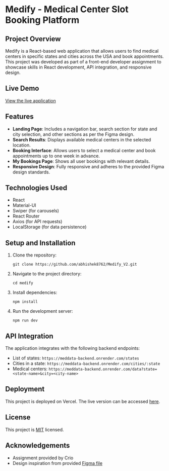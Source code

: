 # Medify - Medical Center Slot Booking Platform

## Project Overview

Medify is a React-based web application that allows users to find medical centers in specific states and cities across the USA and book appointments. This project was developed as part of a front-end developer assignment to showcase skills in React development, API integration, and responsive design.

## Live Demo

[View the live application](https://medify-v2-psi.vercel.app/)

## Features

- **Landing Page**: Includes a navigation bar, search section for state and city selection, and other sections as per the Figma design.
- **Search Results**: Displays available medical centers in the selected location.
- **Booking Interface**: Allows users to select a medical center and book appointments up to one week in advance.
- **My Bookings Page**: Shows all user bookings with relevant details.
- **Responsive Design**: Fully responsive and adheres to the provided Figma design standards.

## Technologies Used

- React
- Material-UI
- Swiper (for carousels)
- React Router
- Axios (for API requests)
- LocalStorage (for data persistence)

## Setup and Installation

1. Clone the repository:
   ```
   git clone https://github.com/abhishek8762/Medify_V2.git
   ```
2. Navigate to the project directory:
   ```
   cd medify
   ```
3. Install dependencies:
   ```
   npm install
   ```
4. Run the development server:
   ```
   npm run dev
   ```

## API Integration

The application integrates with the following backend endpoints:

- List of states: `https://meddata-backend.onrender.com/states`
- Cities in a state: `https://meddata-backend.onrender.com/cities/:state`
- Medical centers: `https://meddata-backend.onrender.com/data?state=<state-name>&city=<city-name>`

## Deployment

This project is deployed on Vercel. The live version can be accessed [here](https://medify-v2-psi.vercel.app/).

## License

This project is [MIT](https://choosealicense.com/licenses/mit/) licensed.

## Acknowledgements

- Assignment provided by Crio
- Design inspiration from provided [Figma file](<https://www.figma.com/file/BLZw4DOia4hXyqt8X1Yuyl/Desktop-Designs-%3A-Healthcare-Consultation-(Community)?type=design&node-id=0-1&mode=design&t=VgPv59eyp8F6dTev-0>)
